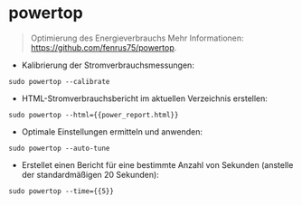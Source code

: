# powertop

> Optimierung des Energieverbrauchs
> Mehr Informationen: <https://github.com/fenrus75/powertop>.

- Kalibrierung der Stromverbrauchsmessungen:

`sudo powertop --calibrate`

- HTML-Stromverbrauchsbericht im aktuellen Verzeichnis erstellen:

`sudo powertop --html={{power_report.html}}`

- Optimale Einstellungen ermitteln und anwenden:

`sudo powertop --auto-tune`

- Erstellet einen Bericht für eine bestimmte Anzahl von Sekunden (anstelle der standardmäßigen 20 Sekunden):

`sudo powertop --time={{5}}`
